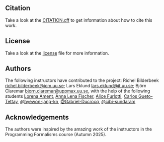 ## Citation
Take a look at the [CITATION.cff](CITATION.cff) to get information about how to cite this work.

## License
Take a look at the [license](../LICENSE) file for more information.

## Authors
The following instructors have contributed to the project: Richel Bilderbeek <richel.bilderbeek@icm.uu.se>; Lars Eklund <lars.eklund@it.uu.se>; Björn Claremar <bjorn.claremar@uppmax.uu.se>, with the help of the following students [Lorena Ament](https://github.com/SLAment),  [Anna Lena Fischer](https://github.com/afi3008), [Alice Furlotti](https://github.com/alicefurl), [Carlos Gueto-Tettay](https://github.com/cguetot),  [@hyewon-jang-kn](https://github.com/hyewon-jang-kn), [@Gabriel-Ducrocq](https://github.com/Gabriel-Ducrocq), [@cibi-sundaram](https://github.com/cibi-sundaram)

## Acknowledgements
The authors were inspired by the amazing work of the instructors in the Programming Formalisms course (Autumn 2025). 
